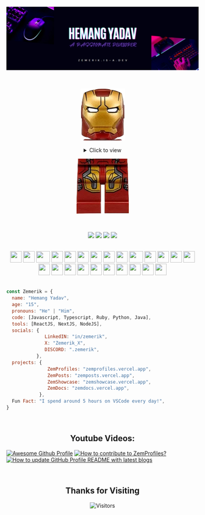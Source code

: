 <p align = "center">
  <img src = "assets/banner6.png" alt = "Banner">
</p>

<br>

<p align = "center"><img src = "assets/ironman-head.png"></p>

<div align = "center">
  <details close>
    <summary>
      Click to view
    </summary>

<br>

<p align = "center">
  <img src = "https://readme-typing-svg.demolab.com/?lines=Hello+👋+I'm+Hemang;🌐+Web+Developer+🌐;🏆+Open+Source+Enthusiast+🏆&font=Fira%20Code&center=true&width=380&height=50&duration=4000&pause=1000" alt="Example Usage - README Typing SVG">
</p>

![About](assets/About2.gif)

<details close>
  <summary>
    ✍️Blogs
  </summary>

<!-- BLOG-POST-LIST:START -->
- [INTRODUCING ZEMPOSTS](https://dev.to/zemerik/introducing-zemposts-17nb)
- [Awesome GitHub Profile](https://dev.to/zemerik/awesome-github-profile-5bc5)
- [INTRODUCING ZEMPROFILES](https://dev.to/zemerik/contribute-to-zemprofiles-55f1)
- [How to display Latest Blogs on Github Profile?](https://dev.to/zemerik/how-to-display-latest-blogs-on-github-profile-2la5)
<!-- BLOG-POST-LIST:END -->

</details>

<details>
  <summary>
    ⚡Recent Activity
  </summary>

<br>

<!--START_SECTION:activity-->
1. 🚀 Published release [v1.0.1](https://github.com/Zemerik/ZemProfiles/releases/tag/v1.0.1) in [Zemerik/ZemProfiles](https://github.com/Zemerik/ZemProfiles)
2. 🎉 Merged PR [#7](https://github.com/Zemerik/ZemShowcase/pull/7) in [Zemerik/ZemShowcase](https://github.com/Zemerik/ZemShowcase)
3. 🎉 Merged PR [#5](https://github.com/Zemerik/ZemPosts/pull/5) in [Zemerik/ZemPosts](https://github.com/Zemerik/ZemPosts)
4. 🎉 Merged PR [#6](https://github.com/Zemerik/ZemShowcase/pull/6) in [Zemerik/ZemShowcase](https://github.com/Zemerik/ZemShowcase)
5. 🎉 Merged PR [#4](https://github.com/Zemerik/ZemShowcase/pull/4) in [Zemerik/ZemShowcase](https://github.com/Zemerik/ZemShowcase)
<!--END_SECTION:activity-->

</details>

<details>
  <summary>
    🤯Tech Stack
  </summary>

<br>

![Tech Stack](assets/tools.svg)

</details>

<details>
  <summary>
    🎓My Stats
  </summary>

<br>

<table>
  <tr>
    <td>
    
  ![Github Languages](https://github-readme-stats.vercel.app/api/top-langs/?username=zemerik&layout=pie&theme=radical)
    </td>
    <td>

  ![Github Stats](https://github-readme-stats.vercel.app/api?username=zemerik&show=reviews,&show_icons=true&theme=radical&locale=en)
  
  <br>
  
  ![GitHub Streaks](https://streak-stats.demolab.com?user=Zemerik&theme=radical)
    </td>
  </tr>
</table>

<br>

</details>

</details>
</div>

<p align = "center"><img src = "assets/ironman-legs.png"></p>

<br>

<p align="center">
  
  <a href = "https://x.com/Zemerik_X" style = "text-decoration:none">
    <img height = "30" src = "https://img.shields.io/badge/zemerik_X-black.svg?&style=for-the-badge&logo=x&logoColor=white" />
  </a>
  
  <a href = "https://discord.gg/td5xqmzEcg" style = "text-decoration:none">
    <img height = "30" src = "https://img.shields.io/badge/.zemerik-darkblue.svg?&style=for-the-badge&logo=discord&logoColor=white" />
  </a>
  
  <a href = "https://www.linkedin.com/in/zemerik" style="text-decoration:none">
    <img height = "30" src = "https://img.shields.io/badge/in/zemerik-blue.svg?&style=for-the-badge&logo=linkedin&logoColor=white" />
  </a>
  
  <a href="https://www.youtube.com/channel/UCLJY3Fa0xheb_SNSuPkbdZw" style="text-decoration:none">
    <img height = "30" src = "https://img.shields.io/badge/Zemerik-%23E20036.svg?&style=for-the-badge&logo=YouTube&logoColor=white" />
  </a>

</p>
  
<br>

<div align = "center">
    <img src="https://cultofthepartyparrot.com/parrots/hd/githubparrot.gif" width="30" height="30"/>
    <img src="https://cultofthepartyparrot.com/flags/hd/indiaparrot.gif" width="30" height="30"/>
    <img src="https://cultofthepartyparrot.com/parrots/asyncparrot.gif" width="36" height="30"/>
    <img src="https://cultofthepartyparrot.com/parrots/hd/60fpsparrot.gif" width="30" height="30"/>
    <img src="https://cultofthepartyparrot.com/parrots/hd/jumpingparrot.gif" width="30" height="30"/>
    <img src="https://cultofthepartyparrot.com/parrots/hd/opensourceparrot.gif" width="30" height="30"/>
    <img src="https://cultofthepartyparrot.com/parrots/hd/dealwithitnowparrot.gif" width="30" height="30"/>
    <img src="https://cultofthepartyparrot.com/parrots/hd/hypnoparrotlight.gif" width="30" height="30"/>
    <img src="https://cultofthepartyparrot.com/parrots/databaseparrot.gif" width="30" height="30"/>
    <img src="https://cultofthepartyparrot.com/parrots/fixparrot.gif" width="36" height="30"/>
    <img src="https://cultofthepartyparrot.com/parrots/hd/laptop_parrot.gif" width="30" height="30"/>
    <img src="https://cultofthepartyparrot.com/parrots/hd/spinningparrot.gif" width="30" height="30"/>
    <img src="https://cultofthepartyparrot.com/parrots/hd/levitationparrot.gif" width="30" height="30"/>
    <img src="https://cultofthepartyparrot.com/parrots/hd/meldparrot.gif" width="30" height="30"/>
    <img src="https://cultofthepartyparrot.com/parrots/slomoparrot.gif" width="30" height="30"/>
    <img src="https://cultofthepartyparrot.com/parrots/hd/moonwalkingparrot.gif" width="30" height="30"/>
    <img src="https://cultofthepartyparrot.com/parrots/hd/stableparrot.gif" width="30" height="30"/>
    <img src="https://cultofthepartyparrot.com/parrots/hd/scienceparrot.gif" width="30" height="30"/>
    <img src="https://cultofthepartyparrot.com/parrots/hd/pirateparrot.gif" width="30" height="30"/>
    <img src="https://cultofthepartyparrot.com/parrots/hd/footballparrot.gif" width="30" height="30"/>
    <img src="https://cultofthepartyparrot.com/parrots/hd/illuminatiparrot.gif" width="30" height="30"/>
    <img src="https://cultofthepartyparrot.com/parrots/hd/hypnoparrotdark.gif" width="30" height="30"/>
    <img src="https://cultofthepartyparrot.com/parrots/hd/mustacheparrot.gif" width="30" height="30"/>
    <img src="https://cultofthepartyparrot.com/parrots/hd/laptop_parrot.gif" width="30" height="30"/>
   
</div>

<br>

```js
const Zemerik = {
  name: "Hemang Yadav",
  age: "15",
  pronouns: "He" | "Him",
  code: [Javascript, Typescript, Ruby, Python, Java],
  tools: [ReactJS, NextJS, NodeJS],
  socials: {
              LinkedIN: "in/zemerik",
              X: "Zemerik_X",
              DISCORD: ".zemerik",
           },
  projects: {
               ZemProfiles: "zemprofiles.vercel.app",
               ZemPosts: "zemposts.vercel.app",
               ZemShowcase: "zemshowcase.vercel.app",
               ZemDocs: "zemdocs.vercel.app",
            },
  Fun Fact: "I spend around 5 hours on VSCode every day!",
}
```

<br>

<h2 align = "center">
  Youtube Videos:
</h2>

<p align = "center">

<!-- BEGIN YOUTUBE-CARDS -->
[![Awesome Github Profile](https://ytcards.demolab.com/?id=YoPt46xyJpU&title=Awesome+Github+Profile&lang=en&timestamp=1717904453&background_color=%230d1117&title_color=%23ffffff&stats_color=%23dedede&max_title_lines=1&width=250&border_radius=5&duration=42 "Awesome Github Profile")](https://www.youtube.com/watch?v=YoPt46xyJpU)
[![How to contribute to ZemProfiles?](https://ytcards.demolab.com/?id=Qtm55EaAFPc&title=How+to+contribute+to+ZemProfiles%3F&lang=en&timestamp=1717596771&background_color=%230d1117&title_color=%23ffffff&stats_color=%23dedede&max_title_lines=1&width=250&border_radius=5&duration=159 "How to contribute to ZemProfiles?")](https://www.youtube.com/watch?v=Qtm55EaAFPc)
[![How to update GitHub Profile README with latest blogs](https://ytcards.demolab.com/?id=As7KgTZOrlE&title=How+to+update+GitHub+Profile+README+with+latest+blogs&lang=en&timestamp=1716288361&background_color=%230d1117&title_color=%23ffffff&stats_color=%23dedede&max_title_lines=1&width=250&border_radius=5&duration=375 "How to update GitHub Profile README with latest blogs")](https://www.youtube.com/watch?v=As7KgTZOrlE)
<!-- END YOUTUBE-CARDS -->

</p>

<br>

<h2 align = "center">
  Thanks for Visiting
</h2>

<p align="center"> 
  <img src="https://komarev.com/ghpvc/?username=zemerik&label=Visitors&color=0e75b6&style=flat" alt = "Visitors" />
</p>
